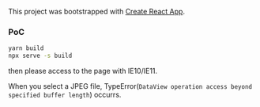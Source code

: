 This project was bootstrapped with [Create React App](https://github.com/facebook/create-react-app).

### PoC
```sh
yarn build
npx serve -s build
```

then please access to the page with IE10/IE11.

When you select a JPEG file, TypeError(`DataView operation access beyond specified buffer length`) occurrs.
